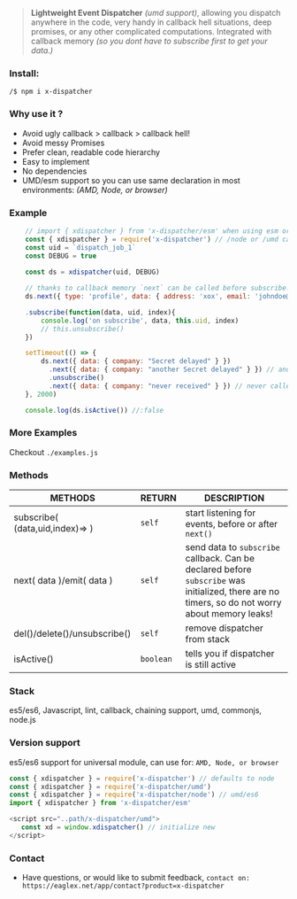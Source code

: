 
> **Lightweight Event Dispatcher** _(umd support)_, allowing you dispatch anywhere in the code, very handy in callback hell situations, deep promises, or any other complicated computations. Integrated with callback memory  _(so you dont have to subscribe first to get your data.)_



### Install:
```shell
/$ npm i x-dispatcher
```


### Why use it ?
* Avoid ugly callback > callback > callback hell!
* Avoid messy Promises
* Prefer clean, readable code hierarchy
* Easy to implement
* No dependencies
* UMD/esm support so you can use same declaration in most environments: *(AMD, Node, or browser)*


### Example
```js
    // import { xdispatcher } from 'x-dispatcher/esm' when using esm or ts
    const { xdispatcher } = require('x-dispatcher') // /node or /umd can also be used 
    const uid = `dispatch_job_1`
    const DEBUG = true
  
    const ds = xdispatcher(uid, DEBUG)

    // thanks to callback memory `next` can be called before subscribe!
    ds.next({ type: 'profile', data: { address: 'xox', email: 'johndoe@email.xo', name: 'John Doe', company: 'Anonymous' } })

    .subscribe(function(data, uid, index){
        console.log('on subscribe', data, this.uid, index)
        // this.unsubscribe() 
    })

    setTimeout(() => {
        ds.next({ data: { company: "Secret delayed" } })
          .next({ data: { company: "another Secret delayed" } }) // and so on
          .unsubscribe()
          .next({ data: { company: "never received" } }) // never called
    }, 2000)

    console.log(ds.isActive()) //:false
```



### More Examples
Checkout  `./examples.js`



### Methods

|METHODS                |RETURN                          |DESCRIPTION                         |
|----------------|-------------------------------|-----------------------------|
|subscribe( (data,uid,index)=> ) | `self` |start listening for events, before or after `next()` |
|next( data )/emit( data ) | `self` |send data to `subscribe` callback. Can be declared before `subscribe` was initialized, there are no timers, so do not worry about memory leaks!  |
|del()/delete()/unsubscribe() | `self` |remove dispatcher from stack |
|isActive() | `boolean` |tells you if dispatcher is still active |




### Stack
es5/es6, Javascript, lint, callback, chaining support, umd, commonjs, node.js




### Version support
es5/es6 support for universal module, can use for: `AMD, Node, or browser`

```js
const { xdispatcher } = require('x-dispatcher') // defaults to node
const { xdispatcher } = require('x-dispatcher/umd') 
const { xdispatcher } = require('x-dispatcher/node') // umd/es6 
import { xdispatcher } from 'x-dispatcher/esm' 

<script src="..path/x-dispatcher/umd">
   const xd = window.xdispatcher() // initialize new
</script>
```



### Contact
* Have questions, or would like to submit feedback, `contact on: https://eaglex.net/app/contact?product=x-dispatcher`



